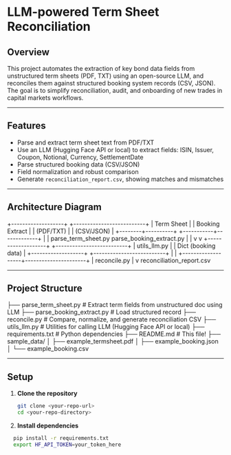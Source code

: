 # LLM-powered Term Sheet Reconciliation

## Overview

This project automates the extraction of key bond data fields from unstructured term sheets (PDF, TXT) using an open-source LLM, and reconciles them against structured booking system records (CSV, JSON). The goal is to simplify reconciliation, audit, and onboarding of new trades in capital markets workflows.

---

## Features

- Parse and extract term sheet text from PDF/TXT
- Use an LLM (Hugging Face API or local) to extract fields: ISIN, Issuer, Coupon, Notional, Currency, SettlementDate
- Parse structured booking data (CSV/JSON)
- Field normalization and robust comparison
- Generate `reconciliation_report.csv`, showing matches and mismatches

---

## Architecture Diagram
+-------------------+ +--------------------------+
| Term Sheet | | Booking Extract |
| (PDF/TXT) | | (CSV/JSON) |
+--------+----------+ +-----------+-------------+
| |
parse_term_sheet.py parse_booking_extract.py
| |
v v
+-------------------+ +--------------------------+
| utils_llm.py | | Dict (booking data) |
+-------------------+ +--------------------------+
| |
+-------------------+----------------------+
|
reconcile.py
|
v
reconciliation_report.csv

---

## Project Structure

├── parse_term_sheet.py # Extract term fields from unstructured doc using LLM
├── parse_booking_extract.py # Load structured record
├── reconcile.py # Compare, normalize, and generate reconciliation CSV
├── utils_llm.py # Utilities for calling LLM (Hugging Face API or local)
├── requirements.txt # Python dependencies
├── README.md # This file!
├── sample_data/
│ ├── example_termsheet.pdf
│ ├── example_booking.json
│ └── example_booking.csv

---

## Setup

1. **Clone the repository**
   ```sh
   git clone <your-repo-url>
   cd <your-repo-directory>

2. **Install dependencies**
```sh
  pip install -r requirements.txt
  export HF_API_TOKEN=your_token_here  



